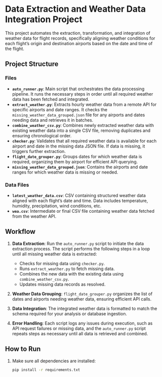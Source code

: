 # Data Extraction and Weather Data Integration Project

This project automates the extraction, transformation, and integration of weather data for flight records, specifically aligning weather conditions for each flight’s origin and destination airports based on the date and time of the flight.

## Project Structure

### Files

- **`auto_runner.py`**: Main script that orchestrates the data processing pipeline. It runs the necessary steps in order until all required weather data has been fetched and integrated.
- **`extract_weather.py`**: Extracts hourly weather data from a remote API for specific airports and date ranges. It checks the `missing_weather_data_grouped.json` file for any airports and dates needing data and retrieves it in batches.
- **`combine_weather_csv.py`**: Combines newly extracted weather data with existing weather data into a single CSV file, removing duplicates and ensuring chronological order.
- **`checker.py`**: Validates that all required weather data is available for each airport and date in the missing data JSON file. If data is missing, it triggers further extraction.
- **`flight_date_grouper.py`**: Groups dates for which weather data is required, organizing them by airport for efficient API querying.
- **`missing_weather_data_grouped.json`**: Contains the airports and date ranges for which weather data is missing or needed.

### Data Files

- **`latest_weather_data.csv`**: CSV containing structured weather data aligned with each flight’s date and time. Data includes temperature, humidity, precipitation, wind conditions, etc.
- **`wea.csv`**: Intermediate or final CSV file containing weather data fetched from the weather API.

## Workflow

1. **Data Extraction**: Run the `auto_runner.py` script to initiate the data extraction process. The script performs the following steps in a loop until all missing weather data is extracted:
    - Checks for missing data using `checker.py`.
    - Runs `extract_weather.py` to fetch missing data.
    - Combines the new data with the existing data using `combine_weather_csv.py`.
    - Updates missing data records as resolved.

2. **Weather Data Grouping**: `flight_date_grouper.py` organizes the list of dates and airports needing weather data, ensuring efficient API calls.

3. **Data Integration**: The integrated weather data is formatted to match the schema required for your analysis or database ingestion.

4. **Error Handling**: Each script logs any issues during execution, such as API request failures or missing data, and the `auto_runner.py` script repeats steps as necessary until all data is retrieved and combined.

## How to Run

1. Make sure all dependencies are installed:
   ```bash
   pip install -r requirements.txt
